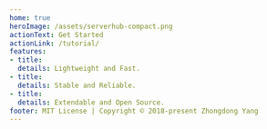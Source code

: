 ```yaml
---
home: true
heroImage: /assets/serverhub-compact.png
actionText: Get Started
actionLink: /tutorial/
features:
- title: 
  details: Lightweight and Fast.
- title: 
  details: Stable and Reliable.
- title: 
  details: Extendable and Open Source.
footer: MIT License | Copyright © 2018-present Zhongdong Yang
---
```


